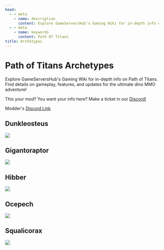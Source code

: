 ```yaml
---
head:
  - - meta
    - name: description
      content: Explore GameServersHub's Gaming Wiki for in-depth info on Path of Titans. Find details on gameplay, features, and updates for the ultimate dino MMO adventure!
  - - meta
    - name: keywords
      content: Path Of Titans
title: Archetypes
---
```


# Path of Titans Archetypes

Explore GameServersHub's Gaming Wiki for in-depth info on Path of Titans. Find details on gameplay, features, and updates for the ultimate dino MMO adventure!

This your mod? You want your info here? Make a ticket in our [Discord!](https://discord.gg/gsh)

Modder's [Discord Link](#)

## Dunkleosteus

<a href='./path-of-titans-Dunkleosteus' target='_blank'> <img src='https://web-cdn.alderongames.com/files/940/conversions/dunkleicon-icon.jpg' /> </a>

## Gigantoraptor

<a href='./path-of-titans-Gigantoraptor' target='_blank'> <img src='https://web-cdn.alderongames.com/files/1238/conversions/gigantoraptoricon_alderon-icon.jpg' /> </a>

## Hibber

<a href='./path-of-titans-Hibber' target='_blank'> <img src='https://web-cdn.alderongames.com/files/162/hibbericon2.png' /> </a>

## Ocepech

<a href='./path-of-titans-Ocepech' target='_blank'> <img src='https://web-cdn.alderongames.com/files/953/conversions/ocepechelonicon2-icon.jpg' /> </a>

## Squalicorax

<a href='./path-of-titans-Squalicorax' target='_blank'> <img src='https://web-cdn.alderongames.com/files/928/conversions/SqualicoraxAlderonIcon-icon.jpg' /> </a>
